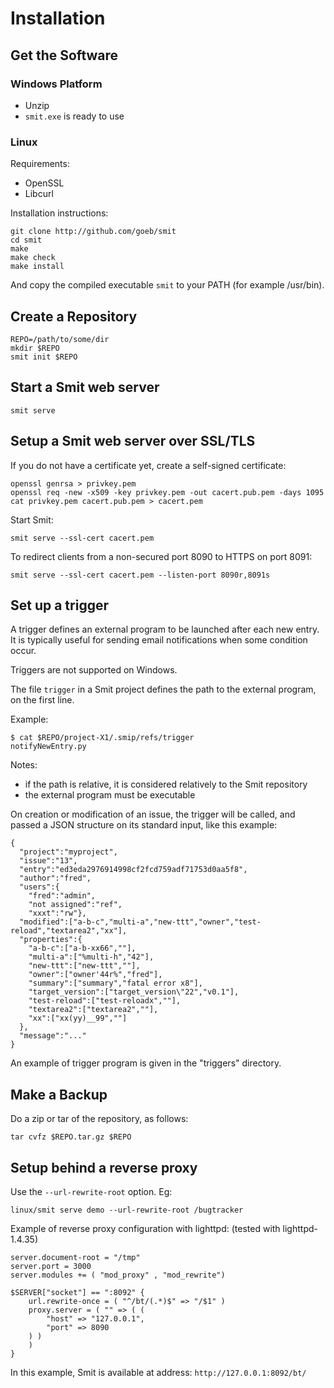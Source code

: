 # Installation

## Get the Software

### Windows Platform

- Unzip
- `smit.exe` is ready to use

### Linux

Requirements:

- OpenSSL
- Libcurl

Installation instructions:

    git clone http://github.com/goeb/smit
    cd smit
    make
    make check
    make install

And copy the compiled executable `smit` to your PATH (for example /usr/bin).

## Create a Repository

```
REPO=/path/to/some/dir
mkdir $REPO
smit init $REPO
```

## Start a Smit web server

```
smit serve
```

## Setup a Smit web server over SSL/TLS

If you do not have a certificate yet, create a self-signed certificate:

```
openssl genrsa > privkey.pem
openssl req -new -x509 -key privkey.pem -out cacert.pub.pem -days 1095
cat privkey.pem cacert.pub.pem > cacert.pem
```

Start Smit:

```
smit serve --ssl-cert cacert.pem
```

To redirect clients from a non-secured port 8090 to HTTPS on port 8091:

```
smit serve --ssl-cert cacert.pem --listen-port 8090r,8091s
```



## Set up a trigger

A trigger defines an external program to be launched after each new entry. It is typically useful for sending email notifications when some condition occur.

Triggers are not supported on Windows.

The file `trigger` in a Smit project defines the path to the external program, on the first line.

Example:

```
$ cat $REPO/project-X1/.smip/refs/trigger
notifyNewEntry.py
```


Notes:

- if the path is relative, it is considered relatively to the Smit repository
- the external program must be executable

On creation or modification of an issue, the trigger will be called, and passed a JSON structure on its standard input, like this example:

```
{
  "project":"myproject",
  "issue":"13",
  "entry":"ed3eda2976914998cf2fcd759adf71753d0aa5f8",
  "author":"fred",
  "users":{
    "fred":"admin",
    "not assigned":"ref",
    "xxxt":"rw"},
  "modified":["a-b-c","multi-a","new-ttt","owner","test-reload","textarea2","xx"],
  "properties":{
    "a-b-c":["a-b-xx66",""],
    "multi-a":["%multi-h","42"],
    "new-ttt":["new-ttt",""],
    "owner":["owner'44r%","fred"],
    "summary":["summary","fatal error x8"],
    "target_version":["target_version\"22","v0.1"],
    "test-reload":["test-reloadx",""],
    "textarea2":["textarea2",""],
    "xx":["xx(yy)__99",""]
  },
  "message":"..."
}
```

An example of trigger program is given in the "triggers" directory.

## Make a Backup

Do a zip or tar of the repository, as follows:

```
tar cvfz $REPO.tar.gz $REPO
```

## Setup behind a reverse proxy

Use the `--url-rewrite-root` option. Eg:

```
linux/smit serve demo --url-rewrite-root /bugtracker
```

Example of reverse proxy configuration with lighttpd:
(tested with lighttpd-1.4.35)

```
server.document-root = "/tmp"
server.port = 3000
server.modules += ( "mod_proxy" , "mod_rewrite")

$SERVER["socket"] == ":8092" {
    url.rewrite-once = ( "^/bt/(.*)$" => "/$1" )
    proxy.server = ( "" => ( (
        "host" => "127.0.0.1",
        "port" => 8090
    ) )
    )
}

```

In this example, Smit is available at address: `http://127.0.0.1:8092/bt/`

